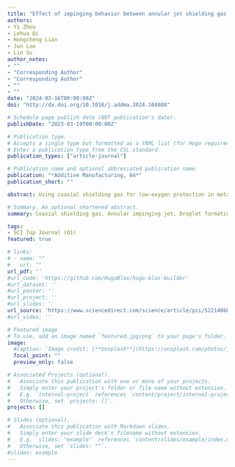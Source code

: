 ```yaml
---
title: "Effect of impinging behavior between annular jet shielding gas and printing substrate on metal droplet stable ejection"
authors:
- Yi Zhou
- Lehua Qi
- Hongcheng Lian
- Jun Luo
- Lin Su
author_notes:
- ""
- "Corresponding Author"
- "Corresponding Author"
- ""
- ""
date: "2024-03-16T00:00:00Z"
doi: "http://dx.doi.org/10.1016/j.addma.2024.104088"

# Schedule page publish date (NOT publication's date).
publishDate: "2023-03-19T00:00:00Z"

# Publication type.
# Accepts a single type but formatted as a YAML list (for Hugo requirements).
# Enter a publication type from the CSL standard.
publication_types: ["article-journal"]

# Publication name and optional abbreviated publication name.
publication: "*Additive Manufacturing, 84*"
publication_short: ""

abstract: Using coaxial shielding gas for low-oxygen protection in metal droplet-based 3D printing helps to promote flexible production and lightweight manufacturing. However, the presence of the printing substrate causes the shielding gas to exhibit complex annular impinging jet characteristics, making the stability of droplet ejection unpredictable. In the present work, the mechanisms of airflow pattern evolution on droplet formation and metal jet deflection were first revealed by incorporating shielding gas simulations, hydrodynamic modeling, and droplet ejection experiments. An innovative airflow disturbance suppression strategy for metal droplet ejection was proposed, which can remarkably reduce the shielding gas disturbance on droplet printing. Results show that the change in deposition distance leads to a transition between two typical airflow patterns, thus affecting the droplet ejection behavior. When the deposition distance exceeds 2.5 mm, metal jets would be stretched even to a secondary break under airflow pattern 1, accelerating droplets. For the deposition distance below 2.5 mm, metal jet shortening and droplet deceleration would occur under airflow pattern 2, deflecting jet trajectory. The negative airflow effect on droplet ejection could be avoided by controlling the deposition distance to the transition region of two airflow patterns. Furthermore, a ball grid array (BGA) chip ball-mounting and two thin-wall tube printing were realized based on metal droplet ejection in annular impinging jet shielding gas. This work provides theoretical and technical guidance for the stable ejection and accurate printing of metal droplets in an opening low-oxygen environment.

# Summary. An optional shortened abstract.
summary: Coaxial shielding gas, Annular impinging jet, Droplet formation, Metal jet deflection, Metal droplet-based 3D printing.

tags:
- SCI Top Journal (Q1)
featured: true

# links:
# - name: ""
#   url: ""
url_pdf: ''
#url_code: 'https://github.com/HugoBlox/hugo-blox-builder'
#url_dataset: ''
#url_poster: ''
#url_project: ''
#url_slides: ''
url_source: 'https://www.sciencedirect.com/science/article/pii/S2214860424001349?via%3Dihub'
#url_video: ''

# Featured image
# To use, add an image named `featured.jpg/png` to your page's folder. 
image:
  #caption: 'Image credit: [**Unsplash**](https://unsplash.com/photos/jdD8gXaTZsc)'
  focal_point: ""
  preview_only: false

# Associated Projects (optional).
#   Associate this publication with one or more of your projects.
#   Simply enter your project's folder or file name without extension.
#   E.g. `internal-project` references `content/project/internal-project/index.md`.
#   Otherwise, set `projects: []`.
projects: []

# Slides (optional).
#   Associate this publication with Markdown slides.
#   Simply enter your slide deck's filename without extension.
#   E.g. `slides: "example"` references `content/slides/example/index.md`.
#   Otherwise, set `slides: ""`.
#slides: example
---
```


<!-- {{% callout note %}}
Click the *Cite* button above to demo the feature to enable visitors to import publication metadata into their reference management software.
{{% /callout %}}

{{% callout note %}}
Create your slides in Markdown - click the *Slides* button to check out the example.
{{% /callout %}}

Add the publication's **full text** or **supplementary notes** here. You can use rich formatting such as including [code, math, and images](https://docs.hugoblox.com/content/writing-markdown-latex/). -->
